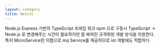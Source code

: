 ```yaml
---
layout: category
title: NestJs
---
```


Node.js Express 기반의 TypeScript 프레임 워크
npm 으로 구동시 TypeScript -> Node.js 로 변경해주는 시간이 필요하지만 잘 짜여진 규격화된 개발 방식을 지원한다.
특히 MicroService란 이름으로 mq Service를 제공하므로 iot 개발에도 적합하다